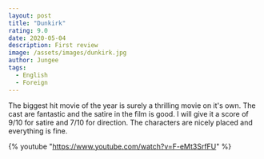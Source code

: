 ```yaml
---
layout: post
title: "Dunkirk"
rating: 9.0
date: 2020-05-04
description: First review
image: /assets/images/dunkirk.jpg
author: Jungee
tags:
  - English
  - Foreign
---
```


The biggest hit movie of the year is surely a thrilling movie on it's own. The cast are fantastic and the satire in the film is good. I will give it a score of 9/10 for satire and 7/10 for direction. The characters are nicely placed and everything is fine.

{% youtube "https://www.youtube.com/watch?v=F-eMt3SrfFU" %}